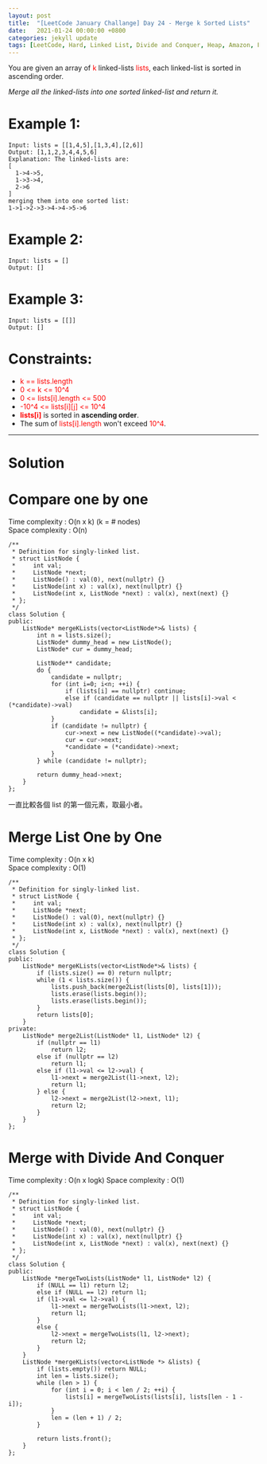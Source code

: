 ```yaml
---
layout: post
title:  "[LeetCode January Challange] Day 24 - Merge k Sorted Lists"
date:   2021-01-24 00:00:00 +0800
categories: jekyll update
tags: [LeetCode, Hard, Linked List, Divide and Conquer, Heap, Amazon, Facebook, Bloomberg, Databricks, Microsoft, Oracle, Apple, ByteDance, Google, Uber, Adobe, Twitter, Wish, Palantir Technologies, Tesla]
---
```

You are given an array of <font color="red">k</font> linked-lists <font color="red">lists</font>, each linked-list is sorted in ascending order.

*Merge all the linked-lists into one sorted linked-list and return it.*

# Example 1:

	Input: lists = [[1,4,5],[1,3,4],[2,6]]
	Output: [1,1,2,3,4,4,5,6]
	Explanation: The linked-lists are:
	[
	  1->4->5,
	  1->3->4,
	  2->6
	]
	merging them into one sorted list:
	1->1->2->3->4->4->5->6

# Example 2:

	Input: lists = []
	Output: []

# Example 3:

	Input: lists = [[]]
	Output: []

# Constraints:

- <font color="red">k == lists.length</font>
- <font color="red">0 <= k <= 10^4</font>
- <font color="red">0 <= lists[i].length <= 500</font>
- <font color="red">-10^4 <= lists[i][j] <= 10^4</font>
- **<font color="red">lists[i]</font>** is sorted in **ascending order**.
- The sum of <font color="red">lists[i].length</font> won't exceed <font color="red">10^4</font>.

______________________  

# Solution  

# Compare one by one

Time complexity : O(n x k) (k = # nodes)  
Space complexity : O(n)  

	/**
	 * Definition for singly-linked list.
	 * struct ListNode {
	 *     int val;
	 *     ListNode *next;
	 *     ListNode() : val(0), next(nullptr) {}
	 *     ListNode(int x) : val(x), next(nullptr) {}
	 *     ListNode(int x, ListNode *next) : val(x), next(next) {}
	 * };
	 */
	class Solution {
	public:
	    ListNode* mergeKLists(vector<ListNode*>& lists) {
	        int n = lists.size();
	        ListNode* dummy_head = new ListNode();
	        ListNode* cur = dummy_head;
	        
	        ListNode** candidate;
	        do {
	            candidate = nullptr;
	            for (int i=0; i<n; ++i) {
	                if (lists[i] == nullptr) continue;
	                else if (candidate == nullptr || lists[i]->val < (*candidate)->val)
	                    candidate = &lists[i];
	            }
	            if (candidate != nullptr) {
	                cur->next = new ListNode((*candidate)->val);
	                cur = cur->next;
	                *candidate = (*candidate)->next;
	            }
	        } while (candidate != nullptr);
	        
	        return dummy_head->next;
	    }
	};


一直比較各個 list 的第一個元素，取最小者。


# Merge List One by One

Time complexity : O(n x k)  
Space complexity : O(1)  

	/**
	 * Definition for singly-linked list.
	 * struct ListNode {
	 *     int val;
	 *     ListNode *next;
	 *     ListNode() : val(0), next(nullptr) {}
	 *     ListNode(int x) : val(x), next(nullptr) {}
	 *     ListNode(int x, ListNode *next) : val(x), next(next) {}
	 * };
	 */
	class Solution {
	public:
	    ListNode* mergeKLists(vector<ListNode*>& lists) {
	        if (lists.size() == 0) return nullptr;
	        while (1 < lists.size()) {
	            lists.push_back(merge2List(lists[0], lists[1]));
	            lists.erase(lists.begin());
	            lists.erase(lists.begin());
	        }
	        return lists[0];
	    }
	private:
	    ListNode* merge2List(ListNode* l1, ListNode* l2) {
	        if (nullptr == l1)
	            return l2;
	        else if (nullptr == l2)
	            return l1;
	        else if (l1->val <= l2->val) {
	            l1->next = merge2List(l1->next, l2);
	            return l1;
	        } else {
	            l2->next = merge2List(l2->next, l1);
	            return l2;
	        }
	    }
	};

# Merge with Divide And Conquer

Time complexity : O(n x logk)
Space complexity : O(1)  

	/**
	 * Definition for singly-linked list.
	 * struct ListNode {
	 *     int val;
	 *     ListNode *next;
	 *     ListNode() : val(0), next(nullptr) {}
	 *     ListNode(int x) : val(x), next(nullptr) {}
	 *     ListNode(int x, ListNode *next) : val(x), next(next) {}
	 * };
	 */
	class Solution {
	public:
	    ListNode *mergeTwoLists(ListNode* l1, ListNode* l2) {
	        if (NULL == l1) return l2;
	        else if (NULL == l2) return l1;
	        if (l1->val <= l2->val) {
	            l1->next = mergeTwoLists(l1->next, l2);
	            return l1;
	        }
	        else {
	            l2->next = mergeTwoLists(l1, l2->next);
	            return l2;
	        }
	    }
	    ListNode *mergeKLists(vector<ListNode *> &lists) {
	        if (lists.empty()) return NULL;
	        int len = lists.size();
	        while (len > 1) {
	            for (int i = 0; i < len / 2; ++i) {
	                lists[i] = mergeTwoLists(lists[i], lists[len - 1 - i]);
	            }
	            len = (len + 1) / 2;
	        }
	        
	        return lists.front();
	    }
	};